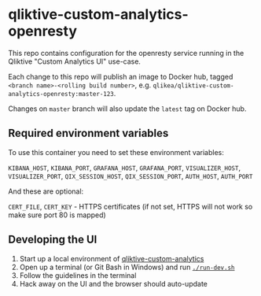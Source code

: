 # qliktive-custom-analytics-openresty

This repo contains configuration for the openresty service running in the Qliktive
"Custom Analytics UI" use-case.

Each change to this repo will publish an image to Docker hub, tagged
`<branch name>-<rolling build number>`, e.g. `qlikea/qliktive-custom-analytics-openresty:master-123`.

 Changes on `master` branch will also update the `latest` tag on Docker hub.

## Required environment variables

To use this container you need to set these environment variables:

`KIBANA_HOST`, `KIBANA_PORT`,
`GRAFANA_HOST`, `GRAFANA_PORT`,
`VISUALIZER_HOST`, `VISUALIZER_PORT`,
`QIX_SESSION_HOST`, `QIX_SESSION_PORT`,
`AUTH_HOST`, `AUTH_PORT`

And these are optional:

`CERT_FILE`, `CERT_KEY` - HTTPS certificates (if not set, HTTPS will not work so
  make sure port 80 is mapped)

## Developing the UI

1. Start up a local environment of [qliktive-custom-analytics](https://github.com/qlik-ea/qliktive-custom-analytics)
2. Open up a terminal (or Git Bash in Windows) and run [`./run-dev.sh`](./run-dev.sh)
3. Follow the guidelines in the terminal
4. Hack away on the UI and the browser should auto-update
